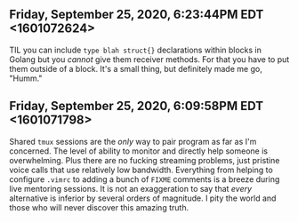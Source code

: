 ## Friday, September 25, 2020, 6:23:44PM EDT <1601072624>

TIL you can include `type blah struct{}` declarations within blocks in
Golang but you *cannot* give them receiver methods. For that you have to
put them outside of a block. It's a small thing, but definitely made me
go, "Humm."

## Friday, September 25, 2020, 6:09:58PM EDT <1601071798>

Shared `tmux` sessions are the *only* way to pair program as far as I'm
concerned. The level of ability to monitor and directly help someone is
overwhelming. Plus there are no fucking streaming problems, just
pristine voice calls that use relatively low bandwidth. Everything from
helping to configure `.vimrc` to adding a bunch of `FIXME` comments is a
breeze during live mentoring sessions. It is not an exaggeration to say
that *every* alternative is inferior by several orders of magnitude. I
pity the world and those who will never discover this amazing truth.

